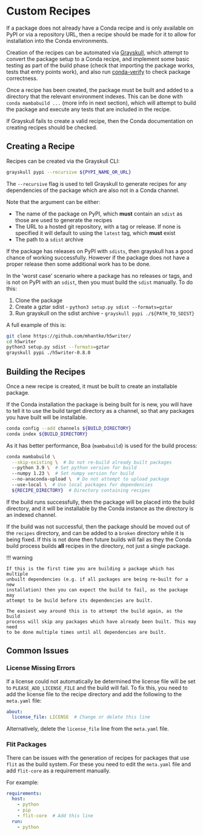 # Custom Recipes

If a package does not already have a Conda recipe and is only available on PyPI
or via a repository URL, then a recipe should be made for it to allow for
installation into the Conda environments.

Creation of the recipes can be automated via
[Grayskull](https://github.com/conda-incubator/grayskull), which attempt to
convert the package setup to a Conda recipe, and implement some basic testing as
part of the build phase (check that importing the package works, tests that
entry points work), and also run
[conda-verify](https://github.com/conda/conda-verify) to check package
correctness.

Once a recipe has been created, the package must be built and added to a
directory that the relevant environment indexes. This can be done with `conda
mambabuild ...` (more info in next section), which will attempt to build the
package and execute any tests that are included in the recipe.

If Grayskull fails to create a valid recipe, then the Conda documentation on
creating recipes should be checked.

## Creating a Recipe

Recipes can be created via the Grayskull CLI:

```sh
grayskull pypi --recursive ${PYPI_NAME_OR_URL}
```

The `--recursive` flag is used to tell Grayskull to generate recipes for any
dependencies of the package which are also not in a Conda channel.

Note that the argument can be either:

- The name of the package on PyPI, which **must** contain an `sdist` as those
  are used to generate the recipes
- The URL to a hosted git repository, with a tag or release. If none is
  specified it will default to using the `latest` tag, which **must** exist
- The path to a `sdist` archive

If the package has releases on PyPI with `sdists`, then grayskull has a good
chance of working successfully. However if the package does not have a proper
release then some additional work has to be done.

In the 'worst case' scenario where a package has no releases or tags, and is not
on PyPI with an `sdist`, then you must build the `sdist` manually. To do this:

1. Clone the package
2. Create a gztar sdist - `python3 setup.py sdist --formats=gztar`
3. Run grayskull on the sdist archive - `grayskull pypi ./${PATH_TO_SDIST}`

A full example of this is:

```sh
git clone https://github.com/mhantke/h5writer/
cd h5writer
python3 setup.py sdist --formats=gztar
grayskull pypi ./h5writer-0.8.0
```

## Building the Recipes

Once a new recipe is created, it must be built to create an installable package.

If the Conda installation the package is being built for is new, you will have
to tell it to use the build target directory as a channel, so that any packages
you have built will be installable.

```sh
conda config --add channels ${BUILD_DIRECTORY}
conda index ${BUILD_DIRECTORY}
```

As it has better performance, Boa (`mambabuild`) is used for the build process:

```sh
conda mambabuild \
  --skip-existing \  # Do not re-build already built packages
  --python 3.9 \  # Set python version for build
  --numpy 1.23 \  # Set numpy version for build
  --no-anaconda-upload \  # Do not attempt to upload package
  --use-local \  # Use local packages for dependencies
  ${RECIPE_DIRECTORY}  # Directory containing recipes
```

If the build runs successfully, then the package will be placed into the build
directory, and it will be installable by the Conda instance as the directory is
an indexed channel.

If the build was not successful, then the package should be moved out of the
`recipes` directory, and can be added to a `broken` directory while it is being
fixed. If this is not done then future builds will fail as they the Conda build
process builds **all** recipes in the directory, not just a single package.

!!! warning

    If this is the first time you are building a package which has multiple
    unbuilt dependencies (e.g. if all packages are being re-built for a new
    installation) then you can expect the build to fail, as the package may
    attempt to be build before its dependencies are built.

    The easiest way around this is to attempt the build again, as the build
    process will skip any packages which have already been built. This may need
    to be done multiple times until all dependencies are built.

## Common Issues

### License Missing Errors

If a license could not automatically be determined the license file will be set
to `PLEASE_ADD_LICENSE_FILE` and the build will fail. To fix this, you need to
add the license file to the recipe directory and add the following to the
`meta.yaml` file:

```yaml
about:
  license_file: LICENSE  # Change or delete this line
```

Alternatively, delete the `license_file` line from the `meta.yaml` file.

### Flit Packages

There can be issues with the generation of recipes for packages that use `flit`
as the build system. For these you need to edit the `meta.yaml` file and add
`flit-core` as a requirement manually.

For example:

```yaml
requirements:
  host:
    - python
    - pip
    - flit-core  # Add this line
  run:
    - python
```

